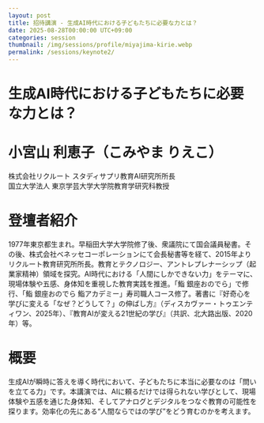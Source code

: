 ```yaml
---
layout: post
title: 招待講演 - 生成AI時代における子どもたちに必要な力とは？
date: 2025-08-28T00:00:00 UTC+09:00
categories: session
thumbnail: /img/sessions/profile/miyajima-kirie.webp
permalink: /sessions/keynote2/
---
```


# 生成AI時代における子どもたちに必要な力とは？

# 小宮山 利恵子（こみやま りえこ）
株式会社リクルート スタディサプリ教育AI研究所所長<br />
国立大学法人 東京学芸大学大学院教育学研究科教授

# 登壇者紹介
1977年東京都生まれ。早稲田大学大学院修了後、衆議院にて国会議員秘書。その後、株式会社ベネッセコーポレーションにて会長秘書等を経て、2015年よりリクルート教育研究所所長。教育とテクノロジー、アントレプレナーシップ（起業家精神）領域を探究。AI時代における「人間にしかできない力」をテーマに、現場体験や五感、身体知を重視した教育実践を推進。「鮨 銀座おのでら」で修行、「鮨 銀座おのでら 鮨アカデミー」寿司職人コース修了。著書に『好奇心を学びに変える「なぜ？どうして？」の伸ばし方』（ディスカヴァー・トゥエンティワン、2025年）、『教育AIが変える21世紀の学び』（共訳、北大路出版、2020年）等。

# 概要
生成AIが瞬時に答えを導く時代において、子どもたちに本当に必要なのは「問いを立てる力」です。本講演では、AIに頼るだけでは得られない学びとして、現場体験や五感を通じた身体知、そしてアナログとデジタルをつなぐ教育の可能性を探ります。効率化の先にある“人間ならではの学び”をどう育むのかを考えます。
